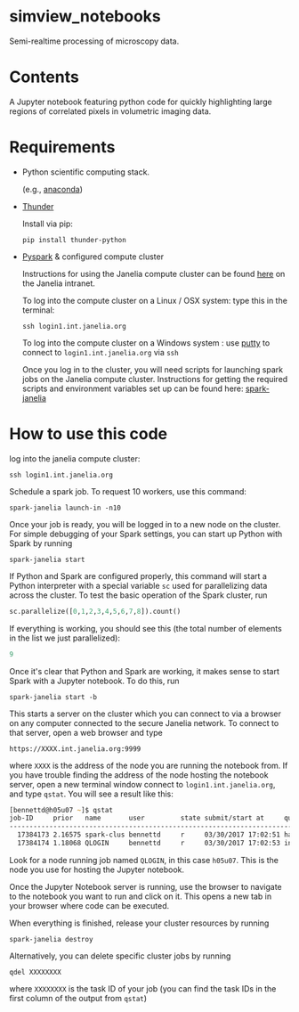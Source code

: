 # simview_notebooks
Semi-realtime processing of microscopy data.

# Contents
A Jupyter notebook featuring python code for quickly highlighting large regions of correlated pixels in volumetric imaging data.

# Requirements
* Python scientific computing stack.

    (e.g., [anaconda](https://www.continuum.io/downloads))

* [Thunder](http://thunder-project.org/)

    Install via pip:
    
    `pip install thunder-python`

* [Pyspark](https://spark.apache.org/docs/0.9.0/python-programming-guide.html) & configured compute cluster

    Instructions for using the Janelia compute cluster can be found [here](http://wiki.int.janelia.org/wiki/display/ScientificComputing/Janelia+Compute+Cluster) on the Janelia intranet. 
   
    To log into the compute cluster on a Linux / OSX system: type this in the terminal: 
    
    `ssh login1.int.janelia.org`
        
    To log into the compute cluster on a Windows system : use [putty](http://www.putty.org/)  to connect to `login1.int.janelia.org` via `ssh`           
            
    Once you log in to the cluster, you will need scripts for launching spark jobs on the Janelia compute cluster. Instructions for getting the required scripts and environment variables set up can be found here: [spark-janelia](https://github.com/freeman-lab/spark-janelia)


# How to use this code 

log into the janelia compute cluster:

`ssh login1.int.janelia.org`

Schedule a spark job. To request 10 workers, use this command:

`spark-janelia launch-in -n10`

Once your job is ready, you will be logged in to a new node on the cluster. For simple debugging of your Spark settings, you can start up Python with Spark by running 

`spark-janelia start`

If Python and Spark are configured properly, this command will start a Python interpreter with a special variable `sc` used for parallelizing data across the cluster. To test the basic operation of the Spark cluster, run 

```python
sc.parallelize([0,1,2,3,4,5,6,7,8]).count()
```

If everything is working, you should see this (the total number of elements in the list we just parallelized): 
```python
9
```

Once it's clear that Python and Spark are working, it makes sense to start Spark with a Jupyter notebook. To do this, run 

`spark-janelia start -b`

This starts a server on the cluster which you can connect to via a browser on any computer connected to the secure Janelia network. To connect to that server, open a web browser and type 

`https://XXXX.int.janelia.org:9999`

where `XXXX` is the address of the node you are running the notebook from. If you have trouble finding the address of the node hosting the notebook server, open a new terminal window connect to `login1.int.janelia.org`, and type `qstat`. You will see a result like this: 

```zsh
[bennettd@h05u07 ~]$ qstat
job-ID     prior   name       user         state submit/start at     queue                          jclass                         slots ja-task-ID
------------------------------------------------------------------------------------------------------------------------------------------------
  17384173 2.16575 spark-clus bennettd     r     03/30/2017 17:02:51 hadoop2@h02u21.int.janelia.org spark.default                      3
  17384174 1.18068 QLOGIN     bennettd     r     03/30/2017 17:02:53 interactive.q@h05u07.int.janelia.org
  ```
  
Look for a node running job named `QLOGIN`, in this case `h05u07`. This is the node you use for hosting the Jupyter notebook.
    
Once the Jupyter Notebook server is running, use the browser to navigate to the notebook you want to run and click on it. This opens a new tab in your browser where code can be executed.

When everything is finished, release your cluster resources by running 

`spark-janelia destroy`

Alternatively, you can delete specific cluster jobs by running 

`qdel XXXXXXXX`

where `XXXXXXXX` is the task ID of your job (you can find the task IDs in the first column of the output from `qstat`)


  
